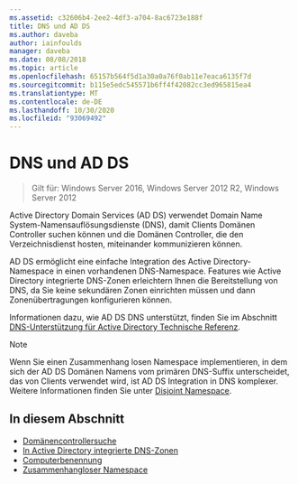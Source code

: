 ```yaml
---
ms.assetid: c32606b4-2ee2-4df3-a704-8ac6723e188f
title: DNS und AD DS
ms.author: daveba
author: iainfoulds
manager: daveba
ms.date: 08/08/2018
ms.topic: article
ms.openlocfilehash: 65157b564f5d1a30a0a76f0ab11e7eaca6135f7d
ms.sourcegitcommit: b115e5edc545571b6ff4f42082cc3ed965815ea4
ms.translationtype: MT
ms.contentlocale: de-DE
ms.lasthandoff: 10/30/2020
ms.locfileid: "93069492"
---
```

# <a name="dns-and-ad-ds"></a>DNS und AD DS

> Gilt für: Windows Server 2016, Windows Server 2012 R2, Windows Server 2012

Active Directory Domain Services (AD DS) verwendet Domain Name System-Namensauflösungsdienste (DNS), damit Clients Domänen Controller suchen können und die Domänen Controller, die den Verzeichnisdienst hosten, miteinander kommunizieren können.

AD DS ermöglicht eine einfache Integration des Active Directory-Namespace in einen vorhandenen DNS-Namespace. Features wie Active Directory integrierte DNS-Zonen erleichtern Ihnen die Bereitstellung von DNS, da Sie keine sekundären Zonen einrichten müssen und dann Zonenübertragungen konfigurieren können.

Informationen dazu, wie AD DS DNS unterstützt, finden Sie im Abschnitt [DNS-Unterstützung für Active Directory Technische Referenz](/previous-versions/windows/it-pro/windows-server-2003/cc781627(v=ws.10)).

> [!NOTE]
> Wenn Sie einen Zusammenhang losen Namespace implementieren, in dem sich der AD DS Domänen Namens vom primären DNS-Suffix unterscheidet, das von Clients verwendet wird, ist AD DS Integration in DNS komplexer. Weitere Informationen finden Sie unter [Disjoint Namespace](Disjoint-Namespace.md).

## <a name="in-this-section"></a>In diesem Abschnitt

- [Domänencontrollersuche](Domain-Controller-Location.md)
- [In Active Directory integrierte DNS-Zonen](Active-Directory-Integrated-DNS-Zones.md)
- [Computerbenennung](Computer-Naming.md)
- [Zusammenhangloser Namespace](Disjoint-Namespace.md)
